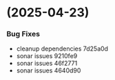 #  (2025-04-23)


### Bug Fixes

* cleanup dependencies 7d25a0d
* sonar issues 9210fe9
* sonar issues 46f2771
* sonar issues 4640d90



